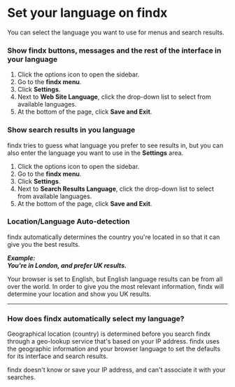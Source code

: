 # Set your language on findx  

You can select the language you want to use for menus and search results.

### Show findx buttons, messages and the rest of the interface in your language
1. Click the options icon to open the sidebar.
2. Go to the **findx menu**.  
3. Click **Settings**.  
4. Next to **Web Site Language**, click the drop-down list to select from available languages.   
5. At the bottom of the page, click **Save and Exit**.


### Show search results in you language  
findx tries to guess what language you prefer to see results in, but you can also enter the language you want to use in the **Settings** area.  
1. Click the options icon to open the sidebar.  
2. Go to the **findx menu**.  
3. Click **Settings**.  
4. Next to **Search Results Language**, click the drop-down list to select from available languages.   
5. At the bottom of the page, click **Save and Exit**.

### Location/Language Auto-detection

findx automatically determines the country you're located in so that it can give you the best results. 

***Example:  
You're in London, and prefer UK results.***  

Your browser is set to English, but English language results can be from all over the world. In order to give you the most relevant information, findx will determine your location and show you UK results. 

---

### How does findx automatically select my language?  
Geographical location (country) is determined before you search findx through a geo-lookup service that's based on your IP address. findx uses the geographic information and your browser language to set the defaults for its interface and search results.   

findx doesn't know or save your IP address, and can't associate it with your searches.
